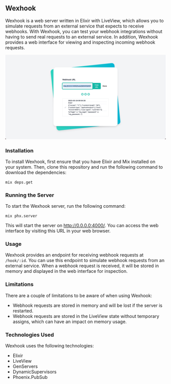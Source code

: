 ## Wexhook

Wexhook is a web server written in Elixir with LiveView, which allows you to simulate requests from an external service that expects to receive webhooks. With Wexhook, you can test your webhook integrations without having to send real requests to an external service. In addition, Wexhook provides a web interface for viewing and inspecting incoming webhook requests.

![demo](img/demo.png)


### Installation

To install Wexhook, first ensure that you have Elixir and Mix installed on your system. Then, clone this repository and run the following command to download the dependencies:

```shell
mix deps.get
```


### Running the Server

To start the Wexhook server, run the following command:

```shell
mix phx.server
```

This will start the server on http://0.0.0.0:4000/. You can access the web interface by visiting this URL in your web browser.


### Usage

Wexhook provides an endpoint for receiving webhook requests at `/hook/:id`. You can use this endpoint to simulate webhook requests from an external service. When a webhook request is received, it will be stored in memory and displayed in the web interface for inspection.


### Limitations

There are a couple of limitations to be aware of when using Wexhook:

- Webhook requests are stored in memory and will be lost if the server is restarted.
- Webhook requests are stored in the LiveView state without temporary assigns, which can have an impact on memory usage.


### Technologies Used

Wexhook uses the following technologies:

- Elixir
- LiveView
- GenServers
- DynamicSupervisors
- Phoenix.PubSub

